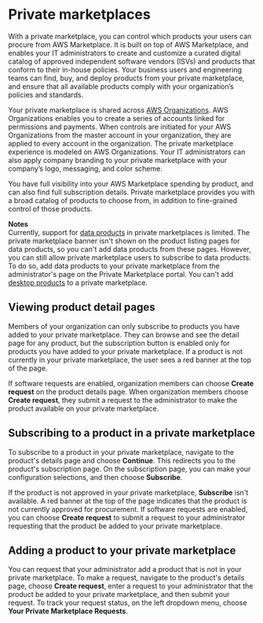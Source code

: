 # Private marketplaces<a name="private-marketplace"></a>

With a private marketplace, you can control which products your users can procure from AWS Marketplace\. It is built on top of AWS Marketplace, and enables your IT administrators to create and customize a curated digital catalog of approved independent software vendors \(ISVs\) and products that conform to their in\-house policies\. Your business users and engineering teams can find, buy, and deploy products from your private marketplace, and ensure that all available products comply with your organization’s policies and standards\. 

Your private marketplace is shared across [AWS Organizations](https://docs.aws.amazon.com/organizations/latest/userguide/)\. AWS Organizations enables you to create a series of accounts linked for permissions and payments\. When controls are initiated for your AWS Organizations from the master account in your organization, they are applied to every account in the organization\. The private marketplace experience is modeled on AWS Organizations\. Your IT administrators can also apply company branding to your private marketplace with your company’s logo, messaging, and color scheme\. 

You have full visibility into your AWS Marketplace spending by product, and can also find full subscription details\. Private marketplace provides you with a broad catalog of products to choose from, in addition to fine\-grained control of those products\. 

**Notes**  
Currently, support for [data products](buyer-data-products.md) in private marketplaces is limited\. The private marketplace banner isn't shown on the product listing pages for data products, so you can't add data products from these pages\. However, you can still allow private marketplace users to subscribe to data products\. To do so, add data products to your private marketplace from the administrator's page on the Private Marketplace portal\. 
You can't add [desktop products](buyer-desktop-products.md) to a private marketplace\. 

## Viewing product detail pages<a name="product-detail-page-visit"></a>

Members of your organization can only subscribe to products you have added to your private marketplace\. They can browse and see the detail page for any product, but the subscription button is enabled only for products you have added to your private marketplace\. If a product is not currently in your private marketplace, the user sees a red banner at the top of the page\.

If software requests are enabled, organization members can choose **Create request** on the product details page\. When organization members choose **Create request**, they submit a request to the administrator to make the product available on your private marketplace\.

## Subscribing to a product in a private marketplace<a name="subscribing-to-a-product-in-a-private-marketplace"></a>

To subscribe to a product in your private marketplace, navigate to the product's details page and choose **Continue**\. This redirects you to the product's subscription page\. On the subscription page, you can make your configuration selections, and then choose **Subscribe**\.

If the product is not approved in your private marketplace, **Subscribe** isn't available\. A red banner at the top of the page indicates that the product is not currently approved for procurement\. If software requests are enabled, you can choose **Create request** to submit a request to your administrator requesting that the product be added to your private marketplace\.

## Adding a product to your private marketplace<a name="request-adding-a-product-to-your-private-marketplace"></a>

 You can request that your administrator add a product that is not in your private marketplace\. To make a request, navigate to the product's details page, choose **Create request**, enter a request to your administrator that the product be added to your private marketplace, and then submit your request\. To track your request status, on the left dropdown menu, choose **Your Private Marketplace Requests**\.
